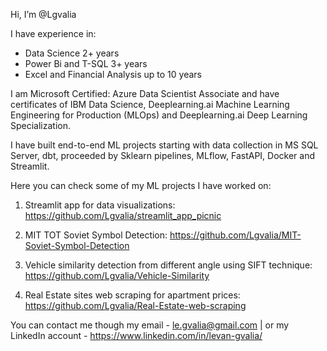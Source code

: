 Hi, I’m @Lgvalia

I have experience in:
- Data Science 2+ years 
- Power Bi and T-SQL 3+ years
- Excel and Financial Analysis up to 10 years


I am Microsoft Certified: Azure Data Scientist Associate and have certificates of IBM Data Science, Deeplearning.ai Machine Learning Engineering for Production (MLOps) and Deeplearning.ai Deep Learning Specialization.

I have built end-to-end ML projects starting with data collection in MS SQL Server, dbt, proceeded by Sklearn pipelines, MLflow, FastAPI, Docker and Streamlit.


Here you can check some of my ML projects I have worked on:

1. Streamlit app for data visualizations:
https://github.com/Lgvalia/streamlit_app_picnic

2. MIT TOT Soviet Symbol Detection:
https://github.com/Lgvalia/MIT-Soviet-Symbol-Detection

3. Vehicle similarity detection from different angle using SIFT technique:
https://github.com/Lgvalia/Vehicle-Similarity

4. Real Estate sites web scraping for apartment prices:
https://github.com/Lgvalia/Real-Estate-web-scraping



You can contact me though my email - le.gvalia@gmail.com
 | or my LinkedIn account - https://www.linkedin.com/in/levan-gvalia/

<!---
Lgvalia/Lgvalia is a ✨ special ✨ repository because its `README.md` (this file) appears on your GitHub profile.
You can click the Preview link to take a look at your changes.
--->
